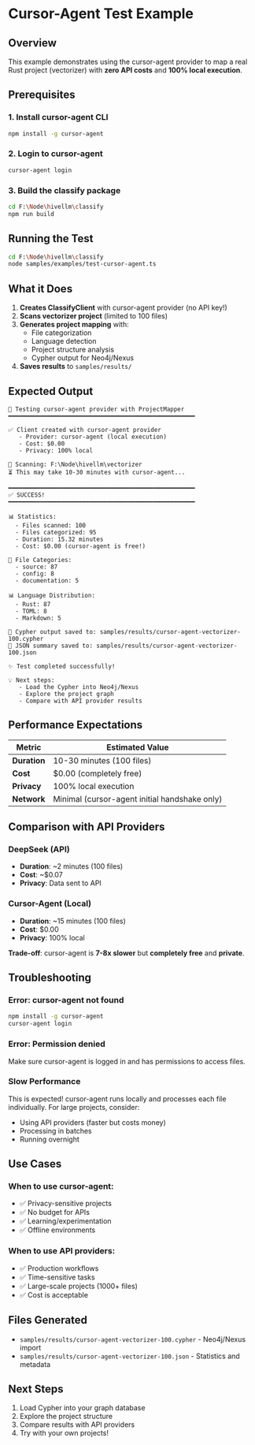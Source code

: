 # Cursor-Agent Test Example

## Overview
This example demonstrates using the cursor-agent provider to map a real Rust project (vectorizer) with **zero API costs** and **100% local execution**.

## Prerequisites

### 1. Install cursor-agent CLI
```bash
npm install -g cursor-agent
```

### 2. Login to cursor-agent
```bash
cursor-agent login
```

### 3. Build the classify package
```bash
cd F:\Node\hivellm\classify
npm run build
```

## Running the Test

```bash
cd F:\Node\hivellm\classify
node samples/examples/test-cursor-agent.ts
```

## What it Does

1. **Creates ClassifyClient** with cursor-agent provider (no API key!)
2. **Scans vectorizer project** (limited to 100 files)
3. **Generates project mapping** with:
   - File categorization
   - Language detection
   - Project structure analysis
   - Cypher output for Neo4j/Nexus
4. **Saves results** to `samples/results/`

## Expected Output

```
🚀 Testing cursor-agent provider with ProjectMapper
━━━━━━━━━━━━━━━━━━━━━━━━━━━━━━━━━━━━━━━━━━━━━━━━━━━━━

✅ Client created with cursor-agent provider
   - Provider: cursor-agent (local execution)
   - Cost: $0.00
   - Privacy: 100% local

📁 Scanning: F:\Node\hivellm\vectorizer
⏳ This may take 10-30 minutes with cursor-agent...

━━━━━━━━━━━━━━━━━━━━━━━━━━━━━━━━━━━━━━━━━━━━━━━━━━━━━
✅ SUCCESS!
━━━━━━━━━━━━━━━━━━━━━━━━━━━━━━━━━━━━━━━━━━━━━━━━━━━━━

📊 Statistics:
  - Files scanned: 100
  - Files categorized: 95
  - Duration: 15.32 minutes
  - Cost: $0.00 (cursor-agent is free!)

📁 File Categories:
  - source: 87
  - config: 8
  - documentation: 5

📊 Language Distribution:
  - Rust: 87
  - TOML: 8
  - Markdown: 5

💾 Cypher output saved to: samples/results/cursor-agent-vectorizer-100.cypher
💾 JSON summary saved to: samples/results/cursor-agent-vectorizer-100.json

✨ Test completed successfully!

💡 Next steps:
   - Load the Cypher into Neo4j/Nexus
   - Explore the project graph
   - Compare with API provider results
```

## Performance Expectations

| Metric | Estimated Value |
|--------|----------------|
| **Duration** | 10-30 minutes (100 files) |
| **Cost** | $0.00 (completely free) |
| **Privacy** | 100% local execution |
| **Network** | Minimal (cursor-agent initial handshake only) |

## Comparison with API Providers

### DeepSeek (API)
- **Duration**: ~2 minutes (100 files)
- **Cost**: ~$0.07
- **Privacy**: Data sent to API

### Cursor-Agent (Local)
- **Duration**: ~15 minutes (100 files)
- **Cost**: $0.00
- **Privacy**: 100% local

**Trade-off**: cursor-agent is **7-8x slower** but **completely free** and **private**.

## Troubleshooting

### Error: cursor-agent not found
```bash
npm install -g cursor-agent
cursor-agent login
```

### Error: Permission denied
Make sure cursor-agent is logged in and has permissions to access files.

### Slow Performance
This is expected! cursor-agent runs locally and processes each file individually. For large projects, consider:
- Using API providers (faster but costs money)
- Processing in batches
- Running overnight

## Use Cases

### When to use cursor-agent:
- ✅ Privacy-sensitive projects
- ✅ No budget for APIs
- ✅ Learning/experimentation
- ✅ Offline environments

### When to use API providers:
- ✅ Production workflows
- ✅ Time-sensitive tasks
- ✅ Large-scale projects (1000+ files)
- ✅ Cost is acceptable

## Files Generated

- `samples/results/cursor-agent-vectorizer-100.cypher` - Neo4j/Nexus import
- `samples/results/cursor-agent-vectorizer-100.json` - Statistics and metadata

## Next Steps

1. Load Cypher into your graph database
2. Explore the project structure
3. Compare results with API providers
4. Try with your own projects!


